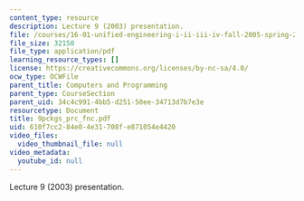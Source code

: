 ```yaml
---
content_type: resource
description: Lecture 9 (2003) presentation.
file: /courses/16-01-unified-engineering-i-ii-iii-iv-fall-2005-spring-2006/610f7cc284e04e31708fe871054e4420_9pckgs_prc_fnc.pdf
file_size: 32150
file_type: application/pdf
learning_resource_types: []
license: https://creativecommons.org/licenses/by-nc-sa/4.0/
ocw_type: OCWFile
parent_title: Computers and Programming
parent_type: CourseSection
parent_uid: 34c4c991-4bb5-d251-50ee-34713d7b7e3e
resourcetype: Document
title: 9pckgs_prc_fnc.pdf
uid: 610f7cc2-84e0-4e31-708f-e871054e4420
video_files:
  video_thumbnail_file: null
video_metadata:
  youtube_id: null
---
```

Lecture 9 (2003) presentation.